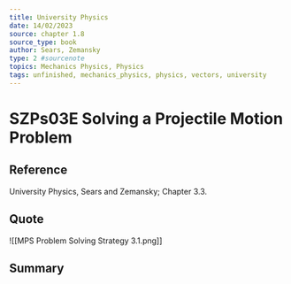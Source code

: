 ```yaml
---
title: University Physics
date: 14/02/2023
source: chapter 1.8
source_type: book 
author: Sears, Zemansky
type: 2 #sourcenote
topics: Mechanics Physics, Physics
tags: unfinished, mechanics_physics, physics, vectors, university
---
```

# SZPs03E Solving a Projectile Motion Problem
## **Reference**
University Physics, Sears and Zemansky; Chapter 3.3.

## **Quote**
![[MPS Problem Solving Strategy 3.1.png]]

## **Summary**
<!-- Resume of the idea with the context of the quote. -->
